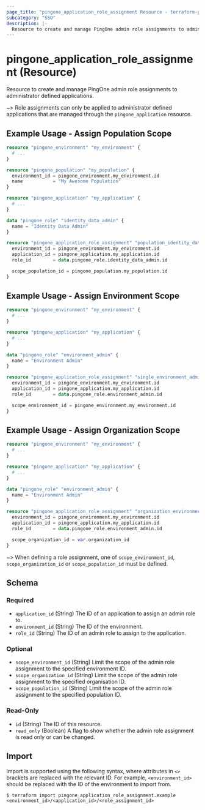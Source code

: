 ```yaml
---
page_title: "pingone_application_role_assignment Resource - terraform-provider-pingone"
subcategory: "SSO"
description: |-
  Resource to create and manage PingOne admin role assignments to administrator defined applications.
---
```


# pingone_application_role_assignment (Resource)

Resource to create and manage PingOne admin role assignments to administrator defined applications.

~> Role assignments can only be applied to administrator defined applications that are managed through the `pingone_application` resource.

## Example Usage - Assign Population Scope

```terraform
resource "pingone_environment" "my_environment" {
  # ...
}

resource "pingone_population" "my_population" {
  environment_id = pingone_environment.my_environment.id
  name           = "My Awesome Population"
}

resource "pingone_application" "my_application" {
  # ...
}

data "pingone_role" "identity_data_admin" {
  name = "Identity Data Admin"
}

resource "pingone_application_role_assignment" "population_identity_data_admin_to_application" {
  environment_id = pingone_environment.my_environment.id
  application_id = pingone_application.my_application.id
  role_id        = data.pingone_role.identity_data_admin.id

  scope_population_id = pingone_population.my_population.id
}
```

## Example Usage - Assign Environment Scope

```terraform
resource "pingone_environment" "my_environment" {
  # ...
}

resource "pingone_application" "my_application" {
  # ...
}

data "pingone_role" "environment_admin" {
  name = "Environment Admin"
}

resource "pingone_application_role_assignment" "single_environment_admin_to_application" {
  environment_id = pingone_environment.my_environment.id
  application_id = pingone_application.my_application.id
  role_id        = data.pingone_role.environment_admin.id

  scope_environment_id = pingone_environment.my_environment.id
}
```

## Example Usage - Assign Organization Scope

```terraform
resource "pingone_environment" "my_environment" {
  # ...
}

resource "pingone_application" "my_application" {
  # ...
}

data "pingone_role" "environment_admin" {
  name = "Environment Admin"
}

resource "pingone_application_role_assignment" "organization_environment_admin_to_application" {
  environment_id = pingone_environment.my_environment.id
  application_id = pingone_application.my_application.id
  role_id        = data.pingone_role.environment_admin.id

  scope_organization_id = var.organization_id
}
```

~> When defining a role assignment, one of `scope_environment_id`, `scope_organization_id` or `scope_population_id` must be defined.

<!-- schema generated by tfplugindocs -->
## Schema

### Required

- `application_id` (String) The ID of an application to assign an admin role to.
- `environment_id` (String) The ID of the environment.
- `role_id` (String) The ID of an admin role to assign to the application.

### Optional

- `scope_environment_id` (String) Limit the scope of the admin role assignment to the specified environment ID.
- `scope_organization_id` (String) Limit the scope of the admin role assignment to the specified organisation ID.
- `scope_population_id` (String) Limit the scope of the admin role assignment to the specified population ID.

### Read-Only

- `id` (String) The ID of this resource.
- `read_only` (Boolean) A flag to show whether the admin role assignment is read only or can be changed.

## Import

Import is supported using the following syntax, where attributes in `<>` brackets are replaced with the relevant ID.  For example, `<environment_id>` should be replaced with the ID of the environment to import from.

```shell
$ terraform import pingone_application_role_assignment.example <environment_id>/<application_id>/<role_assignment_id>
```
